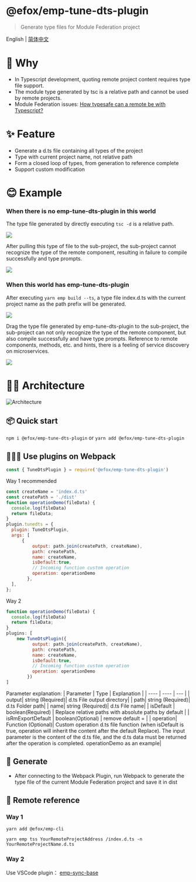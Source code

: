 # @efox/emp-tune-dts-plugin

> Generate type files for Module Federation project

English | [简体中文](./README-zh_CN.md)

# 🧐 Why
+ In Typescript development, quoting remote project content requires type file support.
+ The module type generated by tsc is a relative path and cannot be used by remote projects.
+ Module Federation issues: [How typesafe can a remote be with Typescript?](https://github.com/module-federation/module-federation-examples/issues/20)

# ✨ Feature
+ Generate a d.ts file containing all types of the project
+ Type with current project name, not relative path
+ Form a closed loop of types, from generation to reference complete
+ Support custom modification

# 😊 Example
### When there is no emp-tune-dts-plugin in this world
The type file generated by directly executing `tsc -d` is a relative path.

![](https://p6-juejin.byteimg.com/tos-cn-i-k3u1fbpfcp/ff161ef48a5a45ad842451366cbc893f~tplv-k3u1fbpfcp-watermark.image)

After pulling this type of file to the sub-project, the sub-project cannot recognize the type of the remote component, resulting in failure to compile successfully and type prompts.

![](https://p6-juejin.byteimg.com/tos-cn-i-k3u1fbpfcp/b3f1c89a91014d95a7521f9c3ab76d50~tplv-k3u1fbpfcp-watermark.image)

### When this world has emp-tune-dts-plugin
After executing `yarn emp build --ts`, a type file index.d.ts with the current project name as the path prefix will be generated.

![](https://p9-juejin.byteimg.com/tos-cn-i-k3u1fbpfcp/1b2c4bf7e4fc484294b58ebaf78ef253~tplv-k3u1fbpfcp-watermark.image)

Drag the type file generated by emp-tune-dts-plugin to the sub-project, the sub-project can not only recognize the type of the remote component, but also compile successfully and have type prompts. Reference to remote components, methods, etc. and hints, there is a feeling of service discovery on microservices.

![](https://p9-juejin.byteimg.com/tos-cn-i-k3u1fbpfcp/fd0fb9b259ec47c8b709baf4beb2a91f~tplv-k3u1fbpfcp-watermark.image)

# 👨‍🔧 Architecture
![Architecture](./img/architecture.png)

## 📦 Quick start

`npm i @efox/emp-tune-dts-plugin` or `yarn add @efox/emp-tune-dts-plugin`

## 👨🏻‍💻 Use plugins on Webpack

```js
const { TuneDtsPlugin } = require('@efox/emp-tune-dts-plugin')
```

Way 1 recommended

```js
const createName = 'index.d.ts'
const createPath = './dist'
function operationDemo(fileData) {
  console.log(fileData)
  return fileData;
}
plugin.tunedts = {
  plugin: TuneDtsPlugin,
  args: [
      {
          output: path.join(createPath, createName),
          path: createPath,
          name: createName,
          isDefault:true,
          // Incoming function custom operation
          operation: operationDemo
        },
  ],
};
```

Way 2

```js
function operationDemo(fileData) {
  console.log(fileData)
  return fileData;
}
plugins: [
    new TuneDtsPlugin({
          output: path.join(createPath, createName),
          path: createPath,
          name: createName,
          isDefault:true,
          // Incoming function custom operation
          operation: operationDemo
        })
]
```

Parameter explanation:
| Parameter | Type | Explanation |
| ---- | ---- | --- |
| output| string (Required)| d.ts File output directory|
| path| string (Required)| d.ts Folder path|
| name| string (Required)| d.ts File name|
| isDefault | boolean(Required) | Replace relative paths with absolute paths by default |
| isRmExportDefault | boolean(Optional) | remove default = |
| operation| Function (Optional)| Custom operation d.ts file function (when isDefault is true, operation will inherit the content after the default Replace). The input parameter is the content of the d.ts file, and the d.ts data must be returned after the operation is completed. operationDemo as an example|

## 💪 Generate

+ After connecting to the Webpack Plugin, run Webpack to generate the type file of the current Module Federation project and save it in dist

## 🔗 Remote reference
### Way 1
`yarn add @efox/emp-cli`

`yarn emp tss YourRemoteProjectAddress /index.d.ts -n YourRemoteProjectName.d.ts `

### Way 2
Use VSCode plugin： [emp-sync-base](https://marketplace.visualstudio.com/items?itemName=Benny.emp-sync-base)
